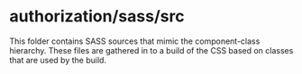 # authorization/sass/src

This folder contains SASS sources that mimic the component-class hierarchy. These files
are gathered in to a build of the CSS based on classes that are used by the build.
